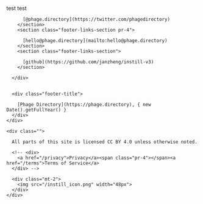 
<script>

  import { env } from '$env/dynamic/public';
	import { page } from '$app/stores';
	// import logo from './svelte-logo.svg';

  export const logo = '/icon.png';
</script>


<span class="pr-4 mt-2">test test</span>
<footer class="footer | mt-24">

  <div class="_content-narrow ">
    <div class="md:flex-row md:flex _items-center gap-8">
      <div class="footer-links 
        ---
        flex-1
        relative md:flex items-center flex-row gap-8  
      ">
        <section class="footer-links-section pr-4">

          [@phage.directory](https://twitter.com/phagedirectory)
        </section>
        <section class="footer-links-section pr-4">

          [hello@phage.directory](mailto:hello@phage.directory)
        </section>
        <section class="footer-links-section">

          [github](https://github.com/janzheng/instill-v3)
        </section>
        
      </div>    


      <div class="footer-title">

        [Phage Directory](https://phage.directory), { new Date().getFullYear() }
      </div>
    </div>

    <div class="">

      All parts of this site is licensed CC BY 4.0 unless otherwise noted. 

      <!-- <div>
        <a href="/privacy">Privacy</a><span class="pr-4"></span><a href="/terms">Terms of Service</a>
      </div> -->

      <div class="mt-2">
        <img src="/instill_icon.png" width="48px">
      </div>
    </div>  
  </div>

</footer>

